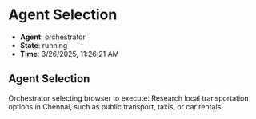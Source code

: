 # Agent Selection

- **Agent**: orchestrator
- **State**: running
- **Time**: 3/26/2025, 11:26:21 AM

## Agent Selection

Orchestrator selecting browser to execute: Research local transportation options in Chennai, such as public transport, taxis, or car rentals.

